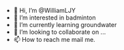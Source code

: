 - 👋 Hi, I’m @WilliamLJY
- 👀 I’m interested in badminton 
- 🌱 I’m currently learning groundwater
- 💞️ I’m looking to collaborate on ...
- 📫 How to reach me mail me.

<!---
WilliamLJY/WilliamLJY is a ✨ special ✨ repository because its `README.md` (this file) appears on your GitHub profile.
You can click the Preview link to take a look at your changes.
--->
